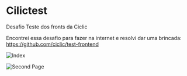 # Cilictest
Desafio Teste dos fronts da Ciclic

Encontrei essa desafio para fazer na internet e resolvi dar uma brincada: </br>
https://github.com/ciclic/test-frontend

![Index](https://cdn.discordapp.com/attachments/704011264833355841/828694836567081010/unknown.png)</br>

![Second Page](https://cdn.discordapp.com/attachments/704011264833355841/828695045003411456/unknown.png)

